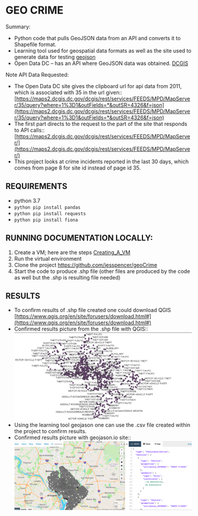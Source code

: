 # GEO CRIME
Summary:
- Python code that pulls GeoJSON data from an API and converts it to Shapefile format.
- Learning tool used for geospatial data formats as well as the site used to generate data for testing [geojson](https://geojson.io/)  
- Open Data DC – has an API where GeoJSON data was obtained. [DCGIS](https://opendata.dc.gov/datasets/DCGIS::crime-incidents-in-2011/api)

Note API Data Requested: 
- The Open Data DC site gives the clipboard url for api data from 2011, which is associated with 35 in the url given:: 
 [https://maps2.dcgis.dc.gov/dcgis/rest/services/FEEDS/MPD/MapServer/35/query?where=1%3D1&outFields=*&outSR=4326&f=json](https://maps2.dcgis.dc.gov/dcgis/rest/services/FEEDS/MPD/MapServer/35/query?where=1%3D1&outFields=*&outSR=4326&f=json) 
- The first part directs to the request to the part of the site that responds to API calls::
[https://maps2.dcgis.dc.gov/dcgis/rest/services/FEEDS/MPD/MapServer/](https://maps2.dcgis.dc.gov/dcgis/rest/services/FEEDS/MPD/MapServer/) 
- This project looks at crime incidents reported in the last 30 days, which comes from page 8 for site id instead of page id 35.

## REQUIREMENTS
- python 3.7
- `python pip install pandas`
- `python pip install requests`
- `python pip install fiona`

## RUNNING DOCUMENTATION LOCALLY:
1. Create a VM; here are the steps [Creating_A_VM](https://github.com/jesspencer/Good-Grub/blob/master/Creating_A_VM.md)
2. Run the virtual environment
3. Clone the project https://github.com/jesspencer/geoCrime
4. Start the code to produce .shp file (other files are produced by the code as well but the .shp is resulting file needed)

## RESULTS
- To confirm results of .shp file created one could download QGIS [https://www.qgis.org/en/site/forusers/download.html#](https://www.qgis.org/en/site/forusers/download.html#) 
- Confirmed results picture from the .shp file with QGIS::
![data_visual_picture](https://github.com/jesspencer/geoCrime/blob/master/qgis_pic.png?raw=true)
- Using the learning tool geojason one can use the .csv file created within the project to confirm results.
- Confirmed results picture with geojason.io site::
![data_visual_picture](https://github.com/jesspencer/geoCrime/blob/master/geojason_io_pic.png?raw=true)
